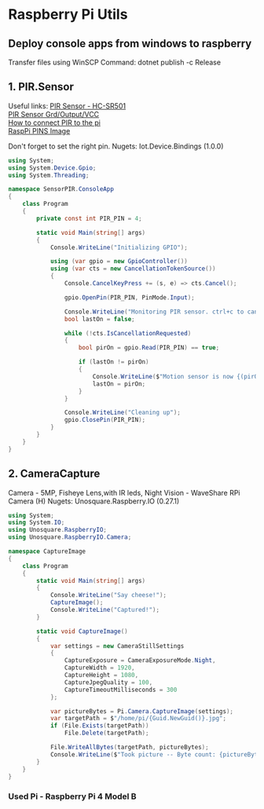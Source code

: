 # Raspberry Pi Utils

## Deploy console apps from windows to raspberry
Transfer files using WinSCP
Command: dotnet publish -c Release


## 1. PIR.Sensor
Useful links:
[PIR Sensor - HC-SR501](https://erelement.com/sensors/pir-sensor?cPath=9_28&zenid=rkqu13tqhksemgsg1tokf4its7)  
[PIR Sensor Grd/Output/VCC](https://www.theengineeringprojects.com/wp-content/uploads/2019/01/Introduction-to-HC-SR501.jpg)  
[How to connect PIR to the pi](https://www.youtube.com/watch?v=Tw0mG4YtsZk)  
[RaspPi PINS Image](https://www.raspberrypi-spy.co.uk/wp-content/uploads/2012/06/Raspberry-Pi-GPIO-Header-with-Photo.png)

Don't forget to set the right pin.
Nugets:
Iot.Device.Bindings (1.0.0)
```c#
using System;
using System.Device.Gpio;
using System.Threading;

namespace SensorPIR.ConsoleApp
{
    class Program
    {
        private const int PIR_PIN = 4;

        static void Main(string[] args)
        {
            Console.WriteLine("Initializing GPIO");

            using (var gpio = new GpioController())
            using (var cts = new CancellationTokenSource())
            {
                Console.CancelKeyPress += (s, e) => cts.Cancel();

                gpio.OpenPin(PIR_PIN, PinMode.Input);

                Console.WriteLine("Monitoring PIR sensor. ctrl+c to cancel.");
                bool lastOn = false;

                while (!cts.IsCancellationRequested)
                {
                    bool pirOn = gpio.Read(PIR_PIN) == true;

                    if (lastOn != pirOn)
                    {
                        Console.WriteLine($"Motion sensor is now {(pirOn ? "on" : "off")}");
                        lastOn = pirOn;
                    }
                }

                Console.WriteLine("Cleaning up");
                gpio.ClosePin(PIR_PIN);
            }
        }
    }
}

```

## 2. CameraCapture 
Camera - 5MP, Fisheye Lens,with IR leds, Night Vision - WaveShare RPi Camera (H)
Nugets:
Unosquare.Raspberry.IO (0.27.1)
```c#
using System;
using System.IO;
using Unosquare.RaspberryIO;
using Unosquare.RaspberryIO.Camera;

namespace CaptureImage
{
    class Program
    {
        static void Main(string[] args)
        {
            Console.WriteLine("Say cheese!");
            CaptureImage();
            Console.WriteLine("Captured!");
        }

        static void CaptureImage()
        {
            var settings = new CameraStillSettings
            {
                CaptureExposure = CameraExposureMode.Night,
                CaptureWidth = 1920,
                CaptureHeight = 1080,
                CaptureJpegQuality = 100,
                CaptureTimeoutMilliseconds = 300
            };

            var pictureBytes = Pi.Camera.CaptureImage(settings);
            var targetPath = $"/home/pi/{Guid.NewGuid()}.jpg";
            if (File.Exists(targetPath))
                File.Delete(targetPath);

            File.WriteAllBytes(targetPath, pictureBytes);
            Console.WriteLine($"Took picture -- Byte count: {pictureBytes.Length}");
        }
    }
}

```

### Used Pi - Raspberry Pi 4 Model B
